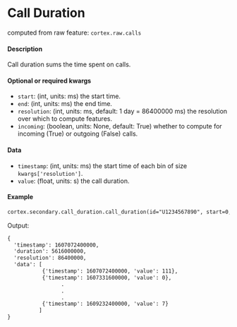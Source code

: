 # Call Duration

computed from raw feature: `cortex.raw.calls`

#### Description

Call duration sums the time spent on calls. 

#### Optional or required kwargs

- `start`: (int, units: ms) the start time.
- `end`: (int, units: ms) the end time.
- `resolution`: (int, units: ms, default: 1 day = 86400000 ms) the resolution over which to compute features.
- `incoming`: (boolean, units: None, default: True) whether to compute for incoming (True) or outgoing (False) calls.

#### Data

- `timestamp`: (int, units: ms) the start time of each bin of size `kwargs['resolution']`.
- `value`: (float, units: s) the call duration.

#### Example

```markdown
cortex.secondary.call_duration.call_duration(id="U1234567890", start=0, end=cortex.now(), resolution=86400000)
```
Output:
```markdown
{
  'timestamp': 1607072400000,
  'duration': 5616000000,
  'resolution': 86400000,
  'data': [
           {'timestamp': 1607072400000, 'value': 111},
           {'timestamp': 1607331600000, 'value': 0},
                 .
                 .
                 .
           {'timestamp': 1609232400000, 'value': 7}
          ]
}
```

